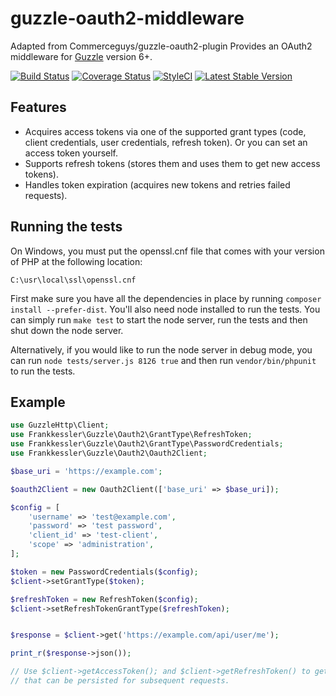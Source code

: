 guzzle-oauth2-middleware
====================

Adapted from Commerceguys/guzzle-oauth2-plugin
Provides an OAuth2 middleware for [Guzzle](http://guzzlephp.org/) version 6+.

[![Build Status](https://travis-ci.org/frankkessler/guzzle-oauth2-middleware.svg)](https://travis-ci.org/frankkessler/guzzle-oauth2-middleware)
[![Coverage Status](https://coveralls.io/repos/github/frankkessler/guzzle-oauth2-middleware/badge.svg?branch=master)](https://coveralls.io/github/frankkessler/guzzle-oauth2-middleware?branch=master)
[![StyleCI](https://styleci.io/repos/68926626/shield)](https://styleci.io/repos/68926626)
[![Latest Stable Version](https://poser.pugx.org/frankkessler/guzzle-oauth2-middleware/v/stable)](https://packagist.org/packages/frankkessler/guzzle-oauth2-middleware)


## Features

- Acquires access tokens via one of the supported grant types (code, client credentials,
  user credentials, refresh token). Or you can set an access token yourself.
- Supports refresh tokens (stores them and uses them to get new access tokens).
- Handles token expiration (acquires new tokens and retries failed requests).

## Running the tests

On Windows, you must put the openssl.cnf file that comes with your version of PHP at the following location:

```
C:\usr\local\ssl\openssl.cnf
```

First make sure you have all the dependencies in place by running `composer install --prefer-dist`.  You'll also need node installed to run the tests.  You can simply run `make test` to start the node server, run the tests and then shut down the node server.

Alternatively, if you would like to run the node server in debug mode, you can run `node tests/server.js 8126 true` and then run `vendor/bin/phpunit` to run the tests.

## Example
```php
use GuzzleHttp\Client;
use Frankkessler\Guzzle\Oauth2\GrantType\RefreshToken;
use Frankkessler\Guzzle\Oauth2\GrantType\PasswordCredentials;
use Frankkessler\Guzzle\Oauth2\Oauth2Client;

$base_uri = 'https://example.com';

$oauth2Client = new Oauth2Client(['base_uri' => $base_uri]);

$config = [
    'username' => 'test@example.com',
    'password' => 'test password',
    'client_id' => 'test-client',
    'scope' => 'administration',
];

$token = new PasswordCredentials($config);
$client->setGrantType($token);

$refreshToken = new RefreshToken($config);
$client->setRefreshTokenGrantType($refreshToken);


$response = $client->get('https://example.com/api/user/me');

print_r($response->json());

// Use $client->getAccessToken(); and $client->getRefreshToken() to get tokens
// that can be persisted for subsequent requests.

```
